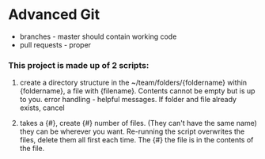 # Advanced Git

* branches - master should contain working code
* pull requests - proper

### This project is made up of 2 scripts:

1. create a directory structure in the ~/team/folders/{foldername}
within {foldername}, a file with {filename}. Contents cannot be empty but is up to you.
error handling - helpful messages. If folder and file already exists, cancel

2. takes a {#}, create {#} number of files. (They can't have the same name)
they can be wherever you want. Re-running the script overwrites the files, delete them all first each time.
The {#} the file is in the contents of the file.

